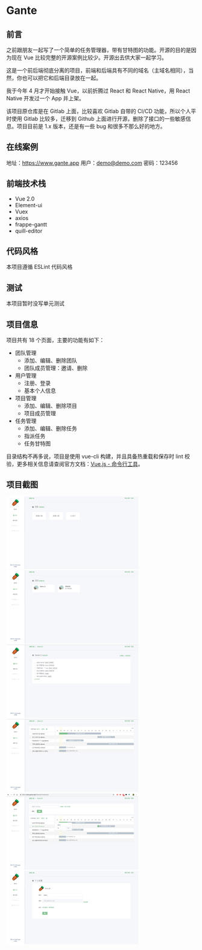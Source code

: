 # Gante

## 前言
之前跟朋友一起写了一个简单的任务管理器，带有甘特图的功能。开源的目的是因为现在 Vue 比较完整的开源案例比较少。开源出去供大家一起学习。

这是一个前后端彻底分离的项目，前端和后端具有不同的域名（主域名相同），当然，你也可以把它和后端目录放在一起。

我于今年 4 月才开始接触 Vue，以前折腾过 React 和 React Native，用 React Native 开发过一个 App 并上架。

该项目原仓库是在 Gitlab 上面，比较喜欢 Gitlab 自带的 CI/CD 功能，所以个人平时使用 Gitlab 比较多，迁移到 Github 上面进行开源，删除了接口的一些敏感信息。项目目前是 1.x 版本，还是有一些 bug 和很多不那么好的地方。

## 在线案例
地址：https://www.gante.app
用户：demo@demo.com
密码：123456

##  前端技术栈
- Vue 2.0
- Element-ui
- Vuex
- axios
- frappe-gantt
- quill-editor

## 代码风格
本项目遵循 ESLint 代码风格

## 测试
本项目暂时没写单元测试

## 项目信息
项目共有 18 个页面，主要的功能有如下：

- 团队管理
    - 添加、编辑、删除团队
    - 团队成员管理：邀请、删除
- 用户管理
    - 注册、登录
    - 基本个人信息
- 项目管理
    - 添加、编辑、删除项目
    - 项目成员管理
- 任务管理
    - 添加、编辑、删除任务
    - 指派任务
    - 任务甘特图

目录结构不再多说，项目是使用 vue-cli 构建，并且具备热重载和保存时 lint 校验，更多相关信息请查阅官方文档：[Vue.js - 命令行工具](https://cn.vuejs.org/v2/guide/installation.html)。

## 项目截图

<img src="./example-img/01.png" width="350" />
<img src="./example-img/02.png" width="350" />


<img src="./example-img/03.png" width="350" />
<img src="./example-img/04.png" width="350" />


<img src="./example-img/05.png" width="350" />
<img src="./example-img/06.png" width="350" />
